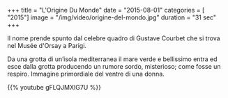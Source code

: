 +++
title = "L'Origine Du Monde"
date = "2015-08-01"
categories = [ "2015"]
image = "/img/video/origine-del-mondo.jpg"
duration = "31 sec"
+++


Il nome prende spunto dal celebre quadro di Gustave Courbet che si trova nel Musée d'Orsay a Parigi.

Da una grotta di un’isola mediterranea il mare verde e bellissimo entra ed esce dalla grotta producendo un rumore sordo, misterioso; come fosse un respiro.
Immagine primordiale del ventre di una donna.


{{% youtube gFLQJMXIG7U %}}

